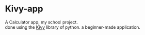 # Kivy-app
A Calculator app, my school project.</br>
done using the [Kivy](https://kivy.org/#home) library of python.
a beginner-made application.
